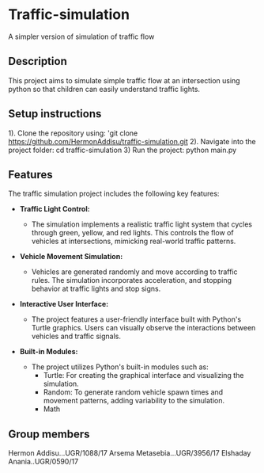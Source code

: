 # Traffic-simulation
A simpler version of simulation of traffic flow

## Description
This project aims to simulate simple traffic flow at an intersection using python so that children can easily understand traffic lights. 

## Setup instructions
1). Clone the repository using: 'git clone https://github.com/HermonAddisu/traffic-simulation.git
2). Navigate into the project folder: cd traffic-simulation
3) Run the project: python main.py

## Features
The traffic simulation project includes the following key features:

- **Traffic Light Control:** 
  - The simulation implements a realistic traffic light system that cycles through green, yellow, and red lights. This controls the flow of vehicles at intersections, mimicking real-world traffic patterns.

- **Vehicle Movement Simulation:** 
  - Vehicles are generated randomly and move according to traffic rules. The simulation incorporates acceleration, and stopping behavior at traffic lights and stop signs.

- **Interactive User Interface:** 
  - The project features a user-friendly interface built with Python's Turtle graphics. Users can visually observe the interactions between vehicles and traffic signals.

- **Built-in Modules:** 
  - The project utilizes Python's built-in modules such as:
    - Turtle: For creating the graphical interface and visualizing the simulation.
    - Random: To generate random vehicle spawn times and movement patterns, adding variability to the simulation.
    - Math

## Group members
Hermon Addisu...UGR/1088/17
Arsema Metasebia...UGR/3956/17
Elshaday Anania..UGR/0590/17 

